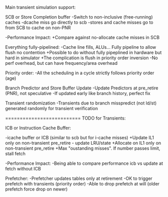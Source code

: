 
Main transient simulation support:

SCB or Store Completion buffer
 -Switch to non-inclusive (free-running) caches
 -dcache miss go directly to scb
 -stores and cache misses go to from SCB to cache on non-PNR

 -Performance Impact:
  +Compare against no-allocate cache misses in SCB

Everything fully-pipelined:
 -Cache line fills, ALUs... Fully pipeline to allow flush no contention
  +Possible to do without fully pipeplined in hardware but hard in simulator
  +The complication is flush in priority order inversion
 -No perf overhead, but can have frequency/area overhead

Priority order:
 -All the scheduling in a cycle strictly follows priority order (age)

Branch Predictor and Store Buffer Update
 -Update Predictors at pre_retire (PNR), not speculative
 -If updated early like branch history, perfect fix

Transient randomization
 -Transients due to branch misspredict (not ld/st) generated randomly for transient verification

==========================
TODO for Transients:

ICB or Instruction Cache Buffer:

 -icache buffer or ICB (similar to scb but for i-cache misses)
  +Update IL1 only on non-transient pre_retire - update LRU/state
  +Allocate on IL1 only on non-transient pre_retire
  +Max "oustanding misses". If number passes limit, stall fetch

 -Performance Impact:
  -Being able to compare performance icb vs update at fetch without ICB

Prefetcher:
 -Prefetcher updates tables only at retirement
 -OK to trigger prefetch with transients (priority order)
 -Able to drop prefetch at will (older prefetch force drop on newer)

